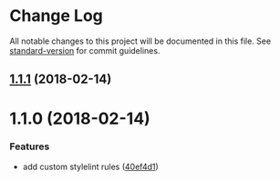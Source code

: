 # Change Log

All notable changes to this project will be documented in this file. See [standard-version](https://github.com/conventional-changelog/standard-version) for commit guidelines.

<a name="1.1.1"></a>
## [1.1.1](https://github.com/contactlab/stylelint-config-uxd/compare/v1.1.0...v1.1.1) (2018-02-14)



<a name="1.1.0"></a>
# 1.1.0 (2018-02-14)


### Features

* add custom stylelint rules ([40ef4d1](https://github.com/contactlab/stylelint-config-uxd/commit/40ef4d1))
